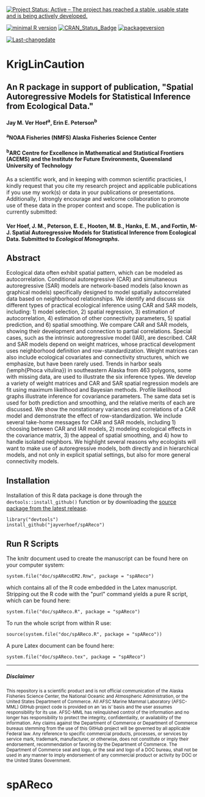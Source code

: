 
[![Project Status: Active – The project has reached a stable, usable state and is being actively developed.](http://www.repostatus.org/badges/latest/active.svg)](http://www.repostatus.org/#active)

[![minimal R version](https://img.shields.io/badge/R%3E%3D-3.1.1-6666ff.svg)](https://cran.r-project.org/) [![CRAN\_Status\_Badge](http://www.r-pkg.org/badges/version/kotzeb0912)](https://cran.r-project.org/package=kotzeb0912) [![packageversion](https://img.shields.io/badge/Package%20version-1.0-orange.svg?style=flat-square)](commits/master)

[![Last-changedate](https://img.shields.io/badge/last%20change-2017--05--09-yellowgreen.svg)](/commits/master)

# KrigLinCaution
## An R package in support of publication, "Spatial Autoregressive Models for Statistical Inference from Ecological Data." 

#### Jay M. Ver Hoef<sup>a</sup>, Erin E. Peterson<sup>b</sup>

#### <sup>a</sup>NOAA Fisheries (NMFS) Alaska Fisheries Science Center 
#### <sup>b</sup>ARC Centre for Excellence in Mathematical and Statistical Frontiers (ACEMS) and the Institute for Future Environments, Queensland University of Technology

As a scientific work, and in keeping with common scientific practicies, I kindly request that you cite my research project and applicable publications if you use my work(s) or data in your publications or presentations. Additionally, I strongly encourage and welcome collaboration to promote use of these data in the proper context and scope.  The publication is currently submitted:

#### Ver Hoef, J. M., Peterson, E. E., Hooten, M. B., Hanks, E. M., and Fortin, M-J. Spatial Autoregressive Models for Statistical Inference from Ecological Data. Submitted to *Ecological Monographs*.


Abstract
-----------------

 Ecological data often exhibit spatial pattern, which can be modeled as autocorrelation. Conditional autoregressive (CAR) and simultaneous autoregressive (SAR) models are network-based models (also known as graphical models) specifically designed to model spatially autocorrelated data based on neighborhood relationships. We identify and discuss six different types of practical ecological inference using CAR and SAR models, including: 1) model selection, 2) spatial regression, 3) estimation of autocorrelation, 4) estimation of other connectivity parameters, 5) spatial prediction, and 6) spatial smoothing.  We compare CAR and SAR models, showing their development and connection to partial correlations.  Special cases, such as the intrinsic autoregressive model (IAR), are described.  CAR and SAR models depend on weight matrices, whose practical development uses neighborhood definition and row-standardization. Weight matrices can also include ecological covariates and connectivity structures, which we emphasize, but have been rarely used. Trends in harbor seals (\emph{Phoca vitulina}) in southeastern Alaska from 463 polygons, some with missing data, are used to illustrate the six inference types. We develop a variety of weight matrices and CAR and SAR spatial regression models are fit using maximum likelihood and Bayesian methods. Profile likelihood graphs illustrate inference for covariance parameters. The same data set is used for both prediction and smoothing, and the relative merits of each are discussed.  We show the nonstationary variances and correlations of a CAR model and demonstrate the effect of row-standardization. We include several take-home messages for CAR and SAR models, including 1) choosing between CAR and IAR models, 2) modeling ecological effects in the covariance matrix, 3) the appeal of spatial smoothing, and 4) how to handle isolated neighbors. We highlight several reasons why ecologists will want to make use of autoregressive models, both directly and in hierarchical models, and not only in explicit spatial settings, but also for more general connectivity models.

Installation
------------

Installation of this R data package is done through the `devtools::install_github()` function or by downloading the [source package from the latest release](https://github.com/jayverhoef/spAReco).

```
library("devtools")
install_github("jayverhoef/spAReco")
```

Run R Scripts
-------------

The knitr document used to create the manuscript can be found here on your computer system:

```
system.file("doc/spARecoEM2.Rnw", package = "spAReco")
```

which contains all of the R code embedded in the Latex manuscript.  Stripping out the R code with the "purl" command yields a pure R script, which can be found here:

```
system.file("doc/spAReco.R", package = "spAReco")
```

To run the whole script from within R use:

```
source(system.file("doc/spAReco.R", package = "spAReco"))
```

A pure Latex document can be found here:

```
system.file("doc/spAReco.tex", package = "spAReco")
```

-------------
##### Disclaimer

<sub>This repository is a scientific product and is not official communication of the Alaska Fisheries Science Center, the National Oceanic and Atmospheric Administration, or the United States Department of Commerce. All AFSC Marine Mammal Laboratory (AFSC-MML) GitHub project code is provided on an ‘as is’ basis and the user assumes responsibility for its use. AFSC-MML has relinquished control of the information and no longer has responsibility to protect the integrity, confidentiality, or availability of the information. Any claims against the Department of Commerce or Department of Commerce bureaus stemming from the use of this GitHub project will be governed by all applicable Federal law. Any reference to specific commercial products, processes, or services by service mark, trademark, manufacturer, or otherwise, does not constitute or imply their endorsement, recommendation or favoring by the Department of Commerce. The Department of Commerce seal and logo, or the seal and logo of a DOC bureau, shall not be used in any manner to imply endorsement of any commercial product or activity by DOC or the United States Government.</sub>
# spAReco
